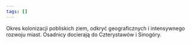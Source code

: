 ```yaml
---
tags: []
---
```


<div class="ob-timelines"
	data-title="Złoty Rozkwit"
	data-description=""
	data-start-date="1000-00-00-00"
	data-end-date="1999-00-00-00"
	data-classes=""
	data-color="brown"
	data-era="EP"
	data-group=""
	data-path=""
	data-points-to=""
	data-type="background"
	data-tags="">
	Okres kolonizacji pobliskich ziem, odkryć geograficznych i intensywnego rozwoju miast. Osadnicy docierają do Czterystawów i Sinogóry.
</div>